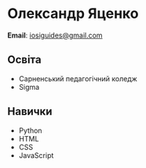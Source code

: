 # Олександр Яценко

**Email**: iosiguides@gmail.com

## Освіта
- Сарненський педагогічний коледж
- Sigma

## Навички
- Python
- HTML
- CSS
- JavaScript
